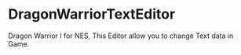 # DragonWarriorTextEditor
Dragon Warrior I for NES, This Editor allow you to change Text data in Game.
